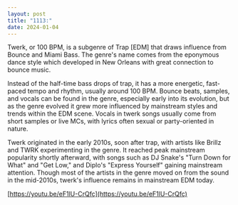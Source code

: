 ```yaml
---
layout: post
title: "1113:"
date: 2024-01-04
---
```


Twerk, or 100 BPM, is a subgenre of Trap \[EDM\] that draws influence from Bounce and Miami Bass. The genre's name comes from the eponymous dance style which developed in New Orleans with great connection to bounce music.

Instead of the half-time bass drops of trap, it has a more energetic, fast-paced tempo and rhythm, usually around 100 BPM. Bounce beats, samples, and vocals can be found in the genre, especially early into its evolution, but as the genre evolved it grew more influenced by mainstream styles and trends within the EDM scene. Vocals in twerk songs usually come from short samples or live MCs, with lyrics often sexual or party-oriented in nature.

Twerk originated in the early 2010s, soon after trap, with artists like Brillz and TWRK experimenting in the genre. It reached peak mainstream popularity shortly afterward, with songs such as DJ Snake's "Turn Down for What" and "Get Low," and Diplo's "Express Yourself" gaining mainstream attention. Though most of the artists in the genre moved on from the sound in the mid-2010s, twerk's influence remains in mainstream EDM today.

[https://youtu.be/eF1lU-CrQfc](https://youtu.be/eF1lU-CrQfc)
